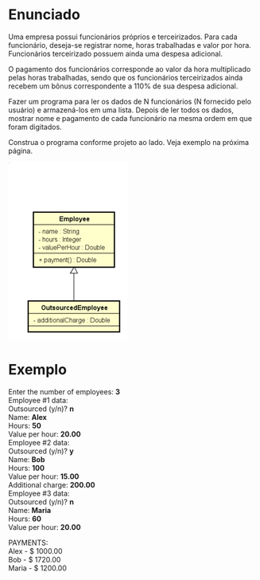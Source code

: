 # Enunciado
Uma empresa possui funcionários próprios e terceirizados.
Para cada funcionário, deseja-se registrar nome, horas
trabalhadas e valor por hora. Funcionários terceirizado
possuem ainda uma despesa adicional.  

O pagamento dos funcionários corresponde ao valor da hora
multiplicado pelas horas trabalhadas, sendo que os
funcionários terceirizados ainda recebem um bônus
correspondente a 110% de sua despesa adicional.  

Fazer um programa para ler os dados de N funcionários (N
fornecido pelo usuário) e armazená-los em uma lista. Depois
de ler todos os dados, mostrar nome e pagamento de cada
funcionário na mesma ordem em que foram digitados.  

Construa o programa conforme projeto ao lado. Veja
exemplo na próxima página.  

![classes](classes.png)  

# Exemplo
Enter the number of employees: **3**  
Employee #1 data:  
Outsourced (y/n)? **n**  
Name: **Alex**  
Hours: **50**  
Value per hour: **20.00**  
Employee #2 data:  
Outsourced (y/n)? **y**  
Name: **Bob**  
Hours: **100**  
Value per hour: **15.00**  
Additional charge: **200.00**  
Employee #3 data:  
Outsourced (y/n)? **n**  
Name: **Maria**  
Hours: **60**  
Value per hour: **20.00**  

PAYMENTS:  
Alex - $ 1000.00  
Bob - $ 1720.00  
Maria - $ 1200.00  
